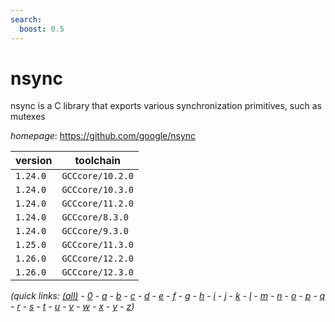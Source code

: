 ```yaml
---
search:
  boost: 0.5
---
```

# nsync

nsync is a C library that exports various synchronization primitives, such as mutexes

*homepage*: <https://github.com/google/nsync>

version | toolchain
--------|----------
``1.24.0`` | ``GCCcore/10.2.0``
``1.24.0`` | ``GCCcore/10.3.0``
``1.24.0`` | ``GCCcore/11.2.0``
``1.24.0`` | ``GCCcore/8.3.0``
``1.24.0`` | ``GCCcore/9.3.0``
``1.25.0`` | ``GCCcore/11.3.0``
``1.26.0`` | ``GCCcore/12.2.0``
``1.26.0`` | ``GCCcore/12.3.0``


*(quick links: [(all)](../index.md) - [0](../0/index.md) - [a](../a/index.md) - [b](../b/index.md) - [c](../c/index.md) - [d](../d/index.md) - [e](../e/index.md) - [f](../f/index.md) - [g](../g/index.md) - [h](../h/index.md) - [i](../i/index.md) - [j](../j/index.md) - [k](../k/index.md) - [l](../l/index.md) - [m](../m/index.md) - [n](../n/index.md) - [o](../o/index.md) - [p](../p/index.md) - [q](../q/index.md) - [r](../r/index.md) - [s](../s/index.md) - [t](../t/index.md) - [u](../u/index.md) - [v](../v/index.md) - [w](../w/index.md) - [x](../x/index.md) - [y](../y/index.md) - [z](../z/index.md))*


